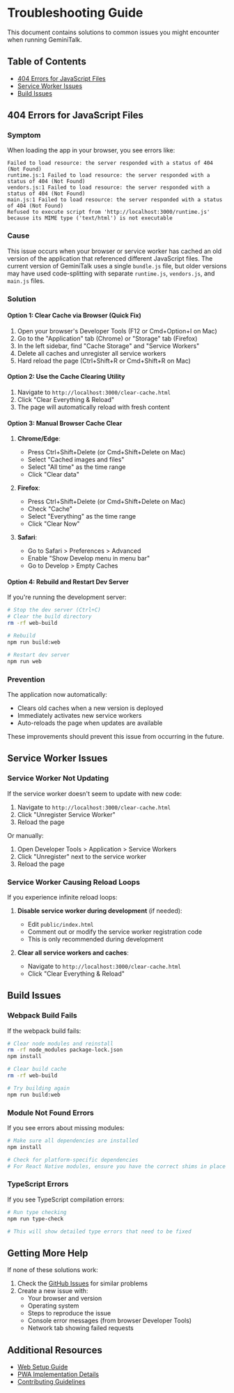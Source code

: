 # Troubleshooting Guide

This document contains solutions to common issues you might encounter when running GeminiTalk.

## Table of Contents
- [404 Errors for JavaScript Files](#404-errors-for-javascript-files)
- [Service Worker Issues](#service-worker-issues)
- [Build Issues](#build-issues)

## 404 Errors for JavaScript Files

### Symptom
When loading the app in your browser, you see errors like:
```
Failed to load resource: the server responded with a status of 404 (Not Found)
runtime.js:1 Failed to load resource: the server responded with a status of 404 (Not Found)
vendors.js:1 Failed to load resource: the server responded with a status of 404 (Not Found)
main.js:1 Failed to load resource: the server responded with a status of 404 (Not Found)
Refused to execute script from 'http://localhost:3000/runtime.js' because its MIME type ('text/html') is not executable
```

### Cause
This issue occurs when your browser or service worker has cached an old version of the application that referenced different JavaScript files. The current version of GeminiTalk uses a single `bundle.js` file, but older versions may have used code-splitting with separate `runtime.js`, `vendors.js`, and `main.js` files.

### Solution

#### Option 1: Clear Cache via Browser (Quick Fix)
1. Open your browser's Developer Tools (F12 or Cmd+Option+I on Mac)
2. Go to the "Application" tab (Chrome) or "Storage" tab (Firefox)
3. In the left sidebar, find "Cache Storage" and "Service Workers"
4. Delete all caches and unregister all service workers
5. Hard reload the page (Ctrl+Shift+R or Cmd+Shift+R on Mac)

#### Option 2: Use the Cache Clearing Utility
1. Navigate to `http://localhost:3000/clear-cache.html`
2. Click "Clear Everything & Reload"
3. The page will automatically reload with fresh content

#### Option 3: Manual Browser Cache Clear
1. **Chrome/Edge**:
   - Press Ctrl+Shift+Delete (or Cmd+Shift+Delete on Mac)
   - Select "Cached images and files"
   - Select "All time" as the time range
   - Click "Clear data"

2. **Firefox**:
   - Press Ctrl+Shift+Delete (or Cmd+Shift+Delete on Mac)
   - Check "Cache"
   - Select "Everything" as the time range
   - Click "Clear Now"

3. **Safari**:
   - Go to Safari > Preferences > Advanced
   - Enable "Show Develop menu in menu bar"
   - Go to Develop > Empty Caches

#### Option 4: Rebuild and Restart Dev Server
If you're running the development server:
```bash
# Stop the dev server (Ctrl+C)
# Clear the build directory
rm -rf web-build

# Rebuild
npm run build:web

# Restart dev server
npm run web
```

### Prevention
The application now automatically:
- Clears old caches when a new version is deployed
- Immediately activates new service workers
- Auto-reloads the page when updates are available

These improvements should prevent this issue from occurring in the future.

## Service Worker Issues

### Service Worker Not Updating
If the service worker doesn't seem to update with new code:

1. Navigate to `http://localhost:3000/clear-cache.html`
2. Click "Unregister Service Worker"
3. Reload the page

Or manually:
1. Open Developer Tools > Application > Service Workers
2. Click "Unregister" next to the service worker
3. Reload the page

### Service Worker Causing Reload Loops
If you experience infinite reload loops:

1. **Disable service worker during development** (if needed):
   - Edit `public/index.html`
   - Comment out or modify the service worker registration code
   - This is only recommended during development

2. **Clear all service workers and caches**:
   - Navigate to `http://localhost:3000/clear-cache.html`
   - Click "Clear Everything & Reload"

## Build Issues

### Webpack Build Fails
If the webpack build fails:

```bash
# Clear node modules and reinstall
rm -rf node_modules package-lock.json
npm install

# Clear build cache
rm -rf web-build

# Try building again
npm run build:web
```

### Module Not Found Errors
If you see errors about missing modules:

```bash
# Make sure all dependencies are installed
npm install

# Check for platform-specific dependencies
# For React Native modules, ensure you have the correct shims in place
```

### TypeScript Errors
If you see TypeScript compilation errors:

```bash
# Run type checking
npm run type-check

# This will show detailed type errors that need to be fixed
```

## Getting More Help

If none of these solutions work:

1. Check the [GitHub Issues](https://github.com/trollgameskr/talk-practice/issues) for similar problems
2. Create a new issue with:
   - Your browser and version
   - Operating system
   - Steps to reproduce the issue
   - Console error messages (from browser Developer Tools)
   - Network tab showing failed requests

## Additional Resources

- [Web Setup Guide](./WEB_SETUP.md)
- [PWA Implementation Details](./PWA_IMPLEMENTATION.md)
- [Contributing Guidelines](./CONTRIBUTING.md)
